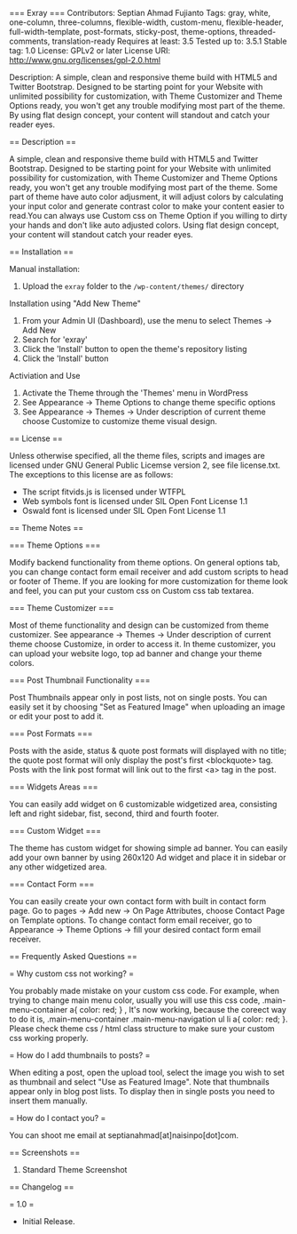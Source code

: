 === Exray ===
Contributors: Septian Ahmad Fujianto
Tags: gray, white, one-column, three-columns, flexible-width, custom-menu, flexible-header, full-width-template, post-formats, sticky-post, theme-options, threaded-comments, translation-ready
Requires at least: 3.5
Tested up to: 3.5.1
Stable tag: 1.0
License: GPLv2 or later
License URI: http://www.gnu.org/licenses/gpl-2.0.html

Description: A simple, clean and responsive theme build with HTML5 and Twitter Bootstrap. Designed to be starting point for your Website with unlimited possibility for customization, with Theme Customizer and Theme Options ready, you won't get any trouble modifying most part of the theme. By using flat design concept, your content will standout and catch your reader eyes.      

== Description ==

A simple, clean and responsive theme build with HTML5 and Twitter Bootstrap. 
Designed to be starting point for your Website with unlimited possibility for customization, with Theme Customizer and Theme Options ready, you won't get any trouble modifying most part of the theme.
Some part of theme have auto color adjusment, it will adjust colors by calculating your input color and generate contrast color to make your content easier to read.You can always use Custom css on Theme Option if you willing to dirty your hands and don't like auto adjusted colors.
Using flat design concept, your content will standout catch your reader eyes.  

== Installation ==

Manual installation:

1. Upload the `exray` folder to the `/wp-content/themes/` directory

Installation using "Add New Theme"

1. From your Admin UI (Dashboard), use the menu to select Themes -> Add New
2. Search for 'exray'
3. Click the 'Install' button to open the theme's repository listing
4. Click the 'Install' button

Activiation and Use

1. Activate the Theme through the 'Themes' menu in WordPress
2. See Appearance -> Theme Options to change theme specific options
3. See Appearance -> Themes -> Under description of current theme choose Customize to customize theme visual design.

== License ==

Unless otherwise specified, all the theme files, scripts and images
are licensed under GNU General Public Licemse version 2, see file license.txt.
The exceptions to this license are as follows:
* The script fitvids.js is licensed under WTFPL
* Web symbols font is licensed under SIL Open Font License 1.1
* Oswald font is licensed under SIL Open Font License 1.1

== Theme Notes ==

=== Theme Options ===

Modify backend functionality from theme options. On general options tab, you can change contact form email receiver and add custom scripts to head or footer of Theme. If you are looking for more customization for theme look and feel, you can put your custom css on Custom css tab textarea.

=== Theme Customizer ===

Most of theme functionality and design can be customized from theme customizer. See appearance -> Themes -> Under description of current theme choose Customize, in order to access it. In theme customizer, you can upload your website logo, top ad banner and change your theme colors.  

=== Post Thumbnail Functionality ===

Post Thumbnails appear only in post lists, not on single posts.
You can easily set it by choosing "Set as Featured Image" when uploading an image or edit your post to add it.

=== Post Formats ===

Posts with the aside, status & quote post formats will displayed with no title;
the quote post format will only display the post's first &lt;blockquote&gt; tag.
Posts with the link post format will link out to the first &lt;a&gt; tag in the post.

=== Widgets Areas ===

You can easily add widget on 6 customizable widgetized area, consisting left and right sidebar, fist, second, third and fourth footer.  

=== Custom Widget ===

The theme has custom widget for showing simple ad banner. You can easily add your own banner by using 260x120 Ad widget and place it in sidebar or any other widgetized area.

=== Contact Form ===

You can easily create your own contact form with built in contact form page. Go to pages -> Add new -> On Page Attributes, choose Contact Page on Template options. To change contact form email receiver, go to Appearance -> Theme Options -> fill your desired contact form email receiver.

== Frequently Asked Questions ==

= Why custom css not working? =

You probably made mistake on your custom css code. For example, when trying to change main menu color, usually you will use this css code, 
.main-menu-container a{ color: red; } , It's now working, because the coreect way to do it is, .main-menu-container .main-menu-navigation ul li a{ color: red; }. Please check theme css / html class structure to make sure your custom css working properly.

= How do I add thumbnails to posts? =

When editing a post, open the upload tool, select the image you wish to set as thumbnail
and select "Use as Featured Image". Note that thumbnails appear only in blog post lists.
To display then in single posts you need to insert them manually.

= How do I contact you? =

You can shoot me email at septianahmad[at]naisinpo[dot]com.

== Screenshots ==

1. Standard Theme Screenshot

== Changelog ==

= 1.0 =
* Initial Release.



